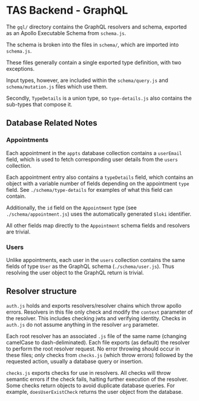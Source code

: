 # TAS Backend - GraphQL
The `gql/` directory contains the GraphQL resolvers and schema, exported as an Apollo Executable Schema from `schema.js`.

The schema is broken into the files in `schema/`, which are imported into `schema.js`.

These files generally contain a single exported type definition, with two exceptions.

Input types, however, are included within the `schema/query.js` and `schema/mutation.js` files which use them.

Secondly, `TypeDetails` is a union type, so `type-details.js` also contains the sub-types that compose it.

## Database Related Notes
### Appointments
Each appointment in the `appts` database collection contains a `userEmail` field, which is used to fetch corresponding user details from the `users` collection.

Each appointment entry also contains a `typeDetails` field, which contains an object with a variable number of fields depending on the appointment `type` field. See `./schema/type-details` for examples of what this field can contain.

Additionally, the `id` field on the `Appointment` type (see `./schema/appointment.js`) uses the automatically generated `$loki` identifier.

All other fields map directly to the `Appointment` schema fields and resolvers are trivial.

### Users
Unlike appointments, each user in the `users` collection contains the same fields of type `User` as the GraphQL schema (`./schema/user.js`). Thus resolving the user object to the GraphQL return is trivial.

## Resolver structure
`auth.js` holds and exports resolvers/resolver chains which throw apollo errors. Resolvers in this file only check and modify the `context` parameter of the resolver. This includes checking jwts and verifying identity. Checks in `auth.js` do not assume anything in the resolver `arg` parameter.

Each root resolver has an associated `.js` file of the same name (changing camelCase to dash-deliminated). Each file exports (as default) the resolver to perform the root resolver request. No error throwing should occur in these files; *only* checks from `checks.js` (which throw errors) followed by the requested action, usually a database query or insertion.

`checks.js` exports checks for use in resolvers. All checks will throw semantic errors if the check fails, halting further execution of the resolver. Some checks return objects to avoid duplicate database queries. For example, `doesUserExistCheck` returns the user object from the database.
